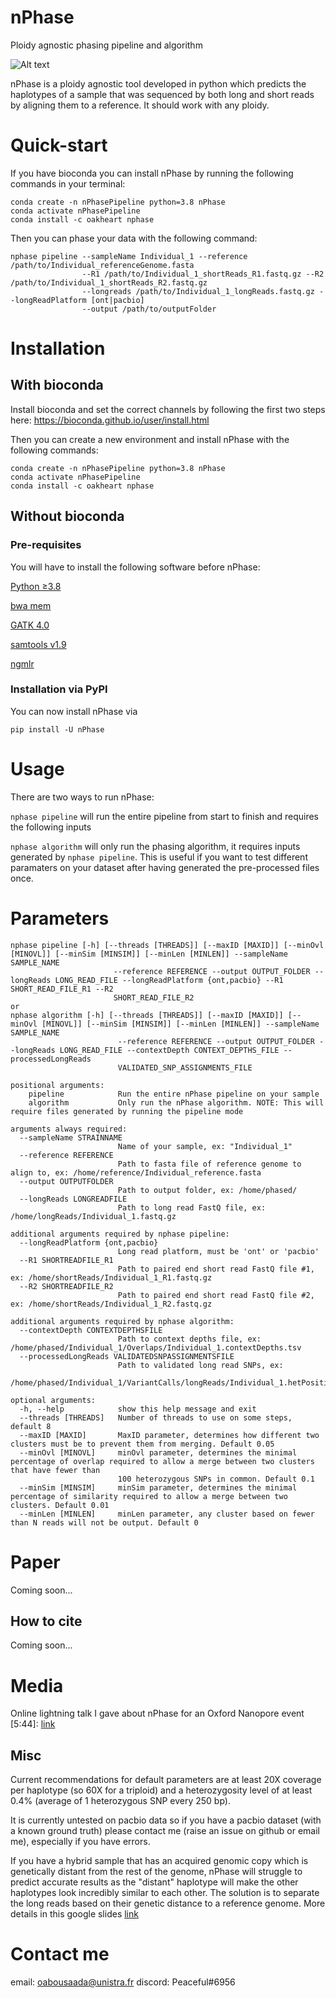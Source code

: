 # nPhase
Ploidy agnostic phasing pipeline and algorithm

![Alt text](/nPhasePipeline.jpg?raw=true "nPhase Pipeline")

nPhase is a ploidy agnostic tool developed in python which predicts the haplotypes of a sample that was sequenced by both long and short reads by aligning them to a reference. It should work with any ploidy.

# Quick-start

If you have bioconda you can install nPhase by running the following commands in your terminal:

```
conda create -n nPhasePipeline python=3.8 nPhase  
conda activate nPhasePipeline  
conda install -c oakheart nphase
```

Then you can phase your data with the following command:

```
nphase pipeline --sampleName Individual_1 --reference /path/to/Individual_referenceGenome.fasta 
                --R1 /path/to/Individual_1_shortReads_R1.fastq.gz --R2 /path/to/Individual_1_shortReads_R2.fastq.gz
                --longreads /path/to/Individual_1_longReads.fastq.gz --longReadPlatform [ont|pacbio]
                --output /path/to/outputFolder
```


# Installation

## With bioconda

Install bioconda and set the correct channels by following the first two steps here: https://bioconda.github.io/user/install.html

Then you can create a new environment and install nPhase with the following commands:
```
conda create -n nPhasePipeline python=3.8 nPhase  
conda activate nPhasePipeline  
conda install -c oakheart nphase
```

## Without bioconda

### Pre-requisites

You will have to install the following software before nPhase:

[Python ≥3.8](https://www.python.org/downloads/)

[bwa mem](https://github.com/lh3/bwa)

[GATK 4.0](https://github.com/broadinstitute/gatk)

[samtools v1.9](https://github.com/samtools/samtools/tree/1.9)

[ngmlr](https://github.com/philres/ngmlr)

### Installation via PyPI

You can now install nPhase via

`pip install -U nPhase`

# Usage

There are two ways to run nPhase:

`nphase pipeline` will run the entire pipeline from start to finish and requires the following inputs

`nphase algorithm` will only run the phasing algorithm, it requires inputs generated by `nphase pipeline`. This is useful if you want to test different paramaters on your dataset after having generated the pre-processed files once.

# Parameters

```
nphase pipeline [-h] [--threads [THREADS]] [--maxID [MAXID]] [--minOvl [MINOVL]] [--minSim [MINSIM]] [--minLen [MINLEN]] --sampleName SAMPLE_NAME
                       --reference REFERENCE --output OUTPUT_FOLDER --longReads LONG_READ_FILE --longReadPlatform {ont,pacbio} --R1 SHORT_READ_FILE_R1 --R2
                       SHORT_READ_FILE_R2
or
nphase algorithm [-h] [--threads [THREADS]] [--maxID [MAXID]] [--minOvl [MINOVL]] [--minSim [MINSIM]] [--minLen [MINLEN]] --sampleName SAMPLE_NAME
                        --reference REFERENCE --output OUTPUT_FOLDER --longReads LONG_READ_FILE --contextDepth CONTEXT_DEPTHS_FILE --processedLongReads
                        VALIDATED_SNP_ASSIGNMENTS_FILE

positional arguments:
    pipeline            Run the entire nPhase pipeline on your sample
    algorithm           Only run the nPhase algorithm. NOTE: This will require files generated by running the pipeline mode

arguments always required:
  --sampleName STRAINNAME
                        Name of your sample, ex: "Individual_1"
  --reference REFERENCE
                        Path to fasta file of reference genome to align to, ex: /home/reference/Individual_reference.fasta
  --output OUTPUTFOLDER
                        Path to output folder, ex: /home/phased/
  --longReads LONGREADFILE
                        Path to long read FastQ file, ex: /home/longReads/Individual_1.fastq.gz

additional arguments required by nphase pipeline:
  --longReadPlatform {ont,pacbio}
                        Long read platform, must be 'ont' or 'pacbio'
  --R1 SHORTREADFILE_R1
                        Path to paired end short read FastQ file #1, ex: /home/shortReads/Individual_1_R1.fastq.gz
  --R2 SHORTREADFILE_R2
                        Path to paired end short read FastQ file #2, ex: /home/shortReads/Individual_1_R2.fastq.gz

additional arguments required by nphase algorithm:
  --contextDepth CONTEXTDEPTHSFILE
                        Path to context depths file, ex: /home/phased/Individual_1/Overlaps/Individual_1.contextDepths.tsv
  --processedLongReads VALIDATEDSNPASSIGNMENTSFILE
                        Path to validated long read SNPs, ex:
                        /home/phased/Individual_1/VariantCalls/longReads/Individual_1.hetPositions.SNPxLongReads.validated.tsv

optional arguments:
  -h, --help            show this help message and exit
  --threads [THREADS]   Number of threads to use on some steps, default 8
  --maxID [MAXID]       MaxID parameter, determines how different two clusters must be to prevent them from merging. Default 0.05
  --minOvl [MINOVL]     minOvl parameter, determines the minimal percentage of overlap required to allow a merge between two clusters that have fewer than
                        100 heterozygous SNPs in common. Default 0.1
  --minSim [MINSIM]     minSim parameter, determines the minimal percentage of similarity required to allow a merge between two clusters. Default 0.01
  --minLen [MINLEN]     minLen parameter, any cluster based on fewer than N reads will not be output. Default 0

```

# Paper

Coming soon...

## How to cite

Coming soon...

# Media

Online lightning talk I gave about nPhase for an Oxford Nanopore event [5:44]: [link](https://drive.google.com/file/d/16quLufiNhICXqmAAGRYEIy1MivWVMXVI/view?usp=sharing)

## Misc

Current recommendations for default parameters are at least 20X coverage per haplotype (so 60X for a triploid) and a heterozygosity level of at least 0.4% (average of 1 heterozygous SNP every 250 bp).

It is currently untested on pacbio data so if you have a pacbio dataset (with a known ground truth) please contact me (raise an issue on github or email me), especially if you have errors.

If you have a hybrid sample that has an acquired genomic copy which is genetically distant from the rest of the genome, nPhase will struggle to predict accurate results as the "distant" haplotype will make the other haplotypes look incredibly similar to each other. The solution is to separate the long reads based on their genetic distance to a reference genome. More details in this google slides [link](https://docs.google.com/presentation/d/1LCvfwa214RK4ycm9ga8aa8MKzwQZJyvwa3MLP1iAJBA/edit?usp=sharing)


# Contact me

email: oabousaada@unistra.fr
discord: Peaceful#6956
